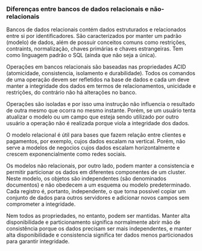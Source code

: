 ### Diferenças entre bancos de dados relacionais e não-relacionais

Bancos de dados relacionais contém dados estruturados e relacionados entre si por identificadores. São caracterizados por manter um padrão (modelo) de dados, além de possuir conceitos comuns como restrições, contraints, normalização, chaves primárias e chaves estrangeiras. Tem como linguagem padrão o SQL (ainda que não seja a única).

Operações em bancos relacionais são baseadas nas propriedades ACID (atomicidade, consistencia, isolamento e durabilidade). Todos os comandos de uma operação devem ser refletidos na base de dados e cada um deve manter a integridade dos dados em termos de relacionamentos, unicidade e restrições, do contrário não há alterações no banco. 

Operações são isoladas e por isso uma instrução não influencia o resultado de outra mesmo que ocorra no mesmo instante. Porém, se um usuário tenta atualizar o modelo ou um campo que esteja sendo utilizado por outro usuário a operação não é realizada porque viola a integridade dos dados. 

O modelo relacional é útil para bases que fazem relação entre clientes e pagamentos, por exemplo, cujos dados escalam na vertical. Porém, não serve a modelos de negocios cujos dados escalam horizontalmente e crescem exponencialmente como redes sociais. 

Os modelos não relacionais, por outro lado, podem manter a consistencia e permitir particionar os dados em diferentes componentes de um cluster. Neste modelo, os objetos são independentes (são denominados documentos) e não obedecem a um esquema ou modelo predeterminado. Cada registro é, portanto, independente, o que torna possivel copiar um conjunto de dados para outros servidores e adicionar novos campos sem comprometer a integridade.

Nem todos as propriedades, no entanto, podem ser mantidas. Manter alta disponibilidade e particionamento significa normalmente abrir mão de consistência porque os dados precisam ser mais independentes, e manter alta disponibilidade e consistencia significa ter dados menos particionados para garantir integridade.


